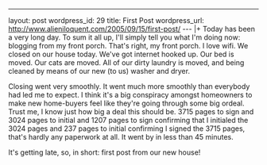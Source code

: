 --- 
layout: post
wordpress_id: 29
title: First Post
wordpress_url: http://www.alieniloquent.com/2005/09/15/first-post/
--- |+
Today has been a very long day. To sum it all up, I'll simply tell you what
I'm doing now: blogging from my front porch. That's right, my front porch. I
love wifi. We closed on our house today. We've got internet hooked up. Our bed
is moved. Our cats are moved. All of our dirty laundry is moved, and being
cleaned by means of our new (to us) washer and dryer.

Closing went very smoothly. It went much more smoothly than everybody had led
me to expect. I think it's a big conspiracy amongst homeowners to make new
home-buyers feel like they're going through some big ordeal. Trust me, I know
just how big a deal this should be. 3715 pages to sign and 3024 pages to
initial and 1207 pages to sign confirming that I initialed the 3024 pages and
237 pages to initial confirming I signed the 3715 pages, that's hardly any
paperwork at all. It went by in less than 45 minutes.

It's getting late, so, in short: first post from our new house!

